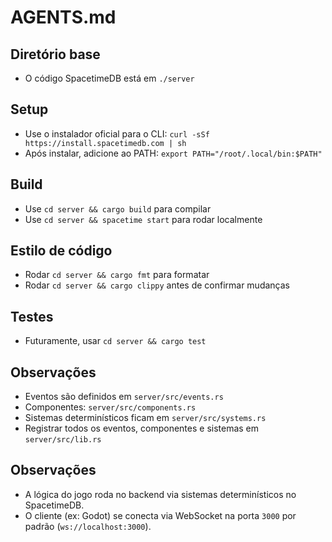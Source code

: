 # AGENTS.md

## Diretório base
- O código SpacetimeDB está em `./server`

## Setup
- Use o instalador oficial para o CLI: `curl -sSf https://install.spacetimedb.com | sh`
- Após instalar, adicione ao PATH: `export PATH="/root/.local/bin:$PATH"`

## Build
- Use `cd server && cargo build` para compilar
- Use `cd server && spacetime start` para rodar localmente

## Estilo de código
- Rodar `cd server && cargo fmt` para formatar
- Rodar `cd server && cargo clippy` antes de confirmar mudanças

## Testes
- Futuramente, usar `cd server && cargo test`

## Observações
- Eventos são definidos em `server/src/events.rs`
- Componentes: `server/src/components.rs`
- Sistemas determinísticos ficam em `server/src/systems.rs`
- Registrar todos os eventos, componentes e sistemas em `server/src/lib.rs`

## Observações
- A lógica do jogo roda no backend via sistemas determinísticos no SpacetimeDB.
- O cliente (ex: Godot) se conecta via WebSocket na porta `3000` por padrão (`ws://localhost:3000`).
